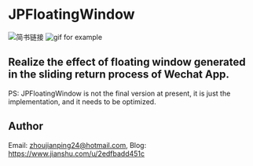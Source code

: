 # JPFloatingWindow

![简书链接](https://www.jianshu.com/p/3f29f1e5bb98)
![gif for example](https://github.com/Rogue24/JPFloatingWindow/raw/master/GIF/gif_example.gif)

## Realize the effect of floating window generated in the sliding return process of Wechat App.

PS: JPFloatingWindow is not the final version at present, it is just the implementation, and it needs to be optimized.

## Author

Email: zhoujianping24@hotmail.com, Blog: https://www.jianshu.com/u/2edfbadd451c
